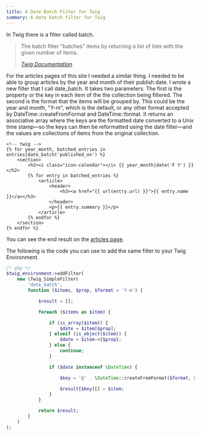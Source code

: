 ```yaml
---
title: A Date Batch Filter for Twig
summary: A date batch filter for Twig
---
```

In Twig there is a filter called batch.

> The batch filter "batches" items by returning a list of lists with the given number of items.
>
> <cite>[Twig Documentation][twig_docs]</cite>

For the articles pages of this site I needed a similar thing. I needed to be able to group articles by the year and month of their publish date. I wrote a new filter that I call date_batch. It takes two parameters. The first is the property or the key in each item of the the collection being filtered. The second is the format that the items will be grouped by. This could be the year and month, "Y-m", which is the default, or any other format accepted by DateTime::createFromFormat and DateTime::format. It returns an associative array where the keys are the formatted date converted to a Unix time stamp&mdash;so the keys can then be reformatted using the date filter&mdash;and the values are collections of items from the original collection.

```twig
<!-- twig -->
{% for year_month, batched_entries in entries|date_batch('published_on') %}
    <section>
        <h2><i class="icon-calendar"></i> {{ year_month|date('F Y') }}</h2>
        {% for entry in batched_entries %}
            <article>
                <header>
                    <h3><a href="{{ url(entry.url) }}">{{ entry.name }}</a></h3>
                </header>
                <p>{{ entry.summary }}</p>
            </article>
        {% endfor %}
    </section>
{% endfor %}
```

You can see the end result on the [articles page](/posts/).

The following is the code you can use to add the same filter to your Twig Environment.

```php
/* php */
$twig_environment->addFilter(
    new \Twig_SimpleFilter(
        'date_batch',
        function ($items, $prop, $format = 'Y-m') {

            $result = [];

            foreach ($items as $item) {

                if (is_array($item)) {
                    $date = $item[$prop];
                } elseif (is_object($item)) {
                    $date = $item->{$prop};
                } else {
                    continue;
                }

                if ($date instanceof \DateTime) {

                    $key = '@' . \DateTime::createFromFormat($format, $date->format($format))->format('U');

                    $result[$key][] = $item;
                }
            }

            return $result;
        }
    )
);
```

[twig_docs]: http://twig.sensiolabs.org/doc/filters/batch.html#batch
